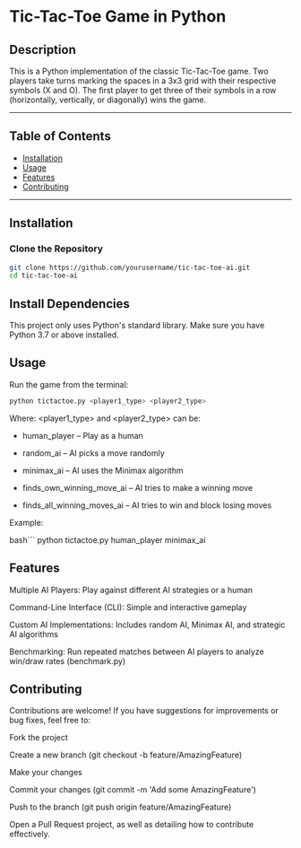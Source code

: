 # Tic-Tac-Toe Game in Python

## Description
This is a Python implementation of the classic Tic-Tac-Toe game. Two players take turns marking the spaces in a 3x3 grid with their respective symbols (X and O). The first player to get three of their symbols in a row (horizontally, vertically, or diagonally) wins the game.

---

## Table of Contents
- [Installation](#installation)
- [Usage](#usage)
- [Features](#features)
- [Contributing](#contributing)

---

## Installation

### Clone the Repository
```bash
git clone https://github.com/yourusername/tic-tac-toe-ai.git
cd tic-tac-toe-ai

```





## Install Dependencies

This project only uses Python's standard library. Make sure you have Python 3.7 or above installed.

## Usage

Run the game from the terminal:

```bash
python tictactoe.py <player1_type> <player2_type>

```


Where:
<player1_type> and <player2_type> can be:

+ human_player – Play as a human

+ random_ai – AI picks a move randomly

+ minimax_ai – AI uses the Minimax algorithm

+ finds_own_winning_move_ai – AI tries to make a winning move

+ finds_all_winning_moves_ai – AI tries to win and block losing moves

Example:

bash```
python tictactoe.py human_player minimax_ai


## Features

Multiple AI Players: Play against different AI strategies or a human

Command-Line Interface (CLI): Simple and interactive gameplay

Custom AI Implementations: Includes random AI, Minimax AI, and strategic AI algorithms

Benchmarking: Run repeated matches between AI players to analyze win/draw rates (benchmark.py)

## Contributing

Contributions are welcome! If you have suggestions for improvements or bug fixes, feel free to:

Fork the project

Create a new branch (git checkout -b feature/AmazingFeature)

Make your changes

Commit your changes (git commit -m 'Add some AmazingFeature')

Push to the branch (git push origin feature/AmazingFeature)

Open a Pull Request project, as well as detailing how to contribute effectively.
